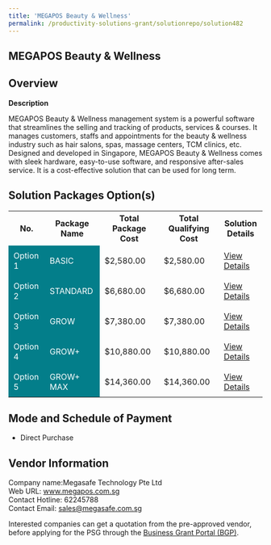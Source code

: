 ```yaml
---
title: 'MEGAPOS Beauty & Wellness'
permalink: /productivity-solutions-grant/solutionrepo/solution482
---
```


## MEGAPOS Beauty & Wellness

## Overview

**Description**

MEGAPOS Beauty & Wellness management system is a powerful software that streamlines the selling and tracking of products, services & courses. It manages customers, staffs and appointments for the beauty & wellness industry such as hair salons, spas, massage centers, TCM clinics, etc.
Designed and developed in Singapore, MEGAPOS Beauty & Wellness comes with sleek hardware, easy-to-use software, and responsive after-sales service. It is a cost-effective solution that can be used for long term.

## Solution Packages Option(s)

<table>
<tr>
<th><b>No.</b></th>
<th><b>Package Name</b></th>
<th><b>Total Package Cost</b></th>
<th><b>Total Qualifying Cost</b></th>
<th><b>Solution Details</b></th>
</tr>
<tr>
<td style='padding: 10px; background-color: #037E8A; color: #FFFFFF;'>Option 1</td>
<td style='padding: 10px; background-color: #037E8A; color: #FFFFFF;'>BASIC</td>
<td style='padding: 10px;'>$2,580.00</td>
<td style='padding: 10px;'>$2,580.00</td>
<td style='padding: 10px;'><a href='/images/psg/Megasafe_Desensitised_Annex_3_Part_1.pdf' target='_blank'>View Details</a></td>
</tr>
<tr>
<td style='padding: 10px; background-color: #037E8A; color: #FFFFFF;'>Option 2</td>
<td style='padding: 10px; background-color: #037E8A; color: #FFFFFF;'>STANDARD</td>
<td style='padding: 10px;'>$6,680.00</td>
<td style='padding: 10px;'>$6,680.00</td>
<td style='padding: 10px;'><a href='/images/psg/Megasafe_Desensitised_Annex_3_Part_2.pdf' target='_blank'>View Details</a></td>
</tr>
<tr>
<td style='padding: 10px; background-color: #037E8A; color: #FFFFFF;'>Option 3</td>
<td style='padding: 10px; background-color: #037E8A; color: #FFFFFF;'>GROW</td>
<td style='padding: 10px;'>$7,380.00</td>
<td style='padding: 10px;'>$7,380.00</td>
<td style='padding: 10px;'><a href='/images/psg/Megasafe_Desensitised_Annex_3_Part_3.pdf' target='_blank'>View Details</a></td>
</tr>
<tr>
<td style='padding: 10px; background-color: #037E8A; color: #FFFFFF;'>Option 4</td>
<td style='padding: 10px; background-color: #037E8A; color: #FFFFFF;'>GROW+</td>
<td style='padding: 10px;'>$10,880.00</td>
<td style='padding: 10px;'>$10,880.00</td>
<td style='padding: 10px;'><a href='/images/psg/Megasafe_Desensitised_Annex_3_Part_4.pdf' target='_blank'>View Details</a></td>
</tr>
<tr>
<td style='padding: 10px; background-color: #037E8A; color: #FFFFFF;'>Option 5</td>
<td style='padding: 10px; background-color: #037E8A; color: #FFFFFF;'>GROW+ MAX</td>
<td style='padding: 10px;'>$14,360.00</td>
<td style='padding: 10px;'>$14,360.00</td>
<td style='padding: 10px;'><a href='/images/psg/Megasafe_Desensitised_Annex_3_Part_5.pdf' target='_blank'>View Details</a></td>
</tr>
</table>

## Mode and Schedule of Payment

 - Direct Purchase

## Vendor Information

 Company name:Megasafe Technology Pte Ltd<br>Web URL: www.megapos.com.sg <br>Contact Hotline: 62245788 <br>Contact Email: sales@megasafe.com.sg 

Interested companies can get a quotation from the pre-approved vendor, before applying for the PSG through the <a href='https://www.businessgrants.gov.sg/' target='_blank' rel='noopener'>Business Grant Portal (BGP)</a>.

<script src="/jquery/resize-tables.js"></script>
